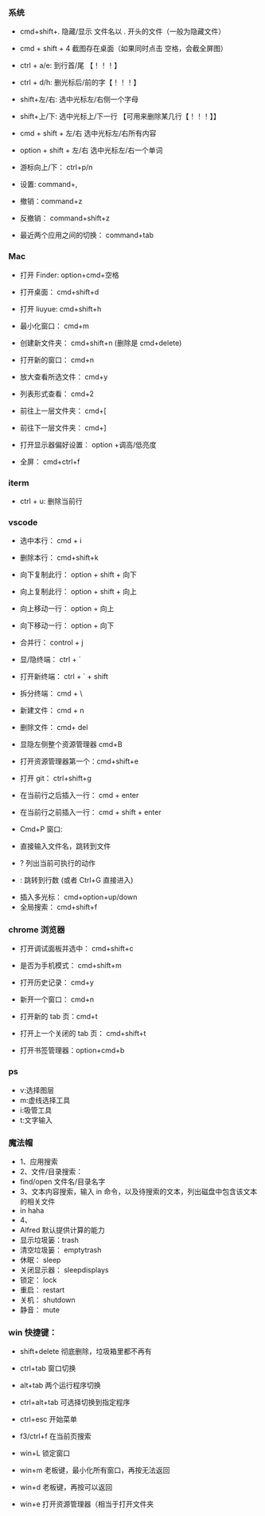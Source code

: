 ### 系统

- cmd+shift+. 隐藏/显示 文件名以 . 开头的文件（一般为隐藏文件）
- cmd + shift + 4 截图存在桌面（如果同时点击 空格，会截全屏图）

- ctrl + a/e: 到行首/尾 【！！！】
- ctrl + d/h: 删光标后/前的字【！！！】
- shift+左/右: 选中光标左/右侧一个字母
- shift+上/下: 选中光标上/下一行 【可用来删除某几行【！！！】】
- cmd + shift + 左/右 选中光标左/右所有内容
- option + shift + 左/右 选中光标左/右一个单词

* 游标向上/下： ctrl+p/n

* 设置: command+,
* 撤销：command+z
* 反撤销： command+shift+z
* 最近两个应用之间的切换： command+tab

### Mac

- 打开 Finder: option+cmd+空格
- 打开桌面： cmd+shift+d
- 打开 liuyue: cmd+shift+h
- 最小化窗口： cmd+m

- 创建新文件夹： cmd+shift+n (删除是 cmd+delete)
- 打开新的窗口： cmd+n
- 放大查看所选文件： cmd+y
- 列表形式查看： cmd+2

- 前往上一层文件夹： cmd+[
- 前往下一层文件夹： cmd+]

- 打开显示器偏好设置： option +调高/低亮度

- 全屏： cmd+ctrl+f

### iterm

- ctrl + u: 删除当前行

### vscode

- 选中本行： cmd + i
- 删除本行： cmd+shift+k

- 向下复制此行： option + shift + 向下
- 向上复制此行： option + shift + 向上
- 向上移动一行： option + 向上
- 向下移动一行： option + 向下

- 合并行： control + j

- 显/隐终端： ctrl + `
- 打开新终端： ctrl + ` + shift
- 拆分终端： cmd + \

- 新建文件： cmd + n
- 删除文件： cmd+ del

* 显隐左侧整个资源管理器 cmd+B
* 打开资源管理器第一个：cmd+shift+e
* 打开 git： ctrl+shift+g

* 在当前行之后插入一行： cmd + enter
* 在当前行之前插入一行： cmd + shift + enter

* Cmd+P 窗口:
* 直接输入文件名，跳转到文件
* ? 列出当前可执行的动作
* : 跳转到行数 (或者 Ctrl+G 直接进入)

- 插入多光标： cmd+option+up/down
- 全局搜索： cmd+shift+f

### chrome 浏览器

- 打开调试面板并选中： cmd+shift+c
- 是否为手机模式： cmd+shift+m

- 打开历史记录： cmd+y
- 新开一个窗口： cmd+n
- 打开新的 tab 页：cmd+t
- 打开上一个关闭的 tab 页： cmd+shift+t
- 打开书签管理器：option+cmd+b

### ps

- v:选择图层
- m:虚线选择工具
- i:吸管工具
- t:文字输入

### 魔法帽

- 1、应用搜索
- 2、文件/目录搜索：
- find/open 文件名/目录名字
- 3、文本内容搜索，输入 in 命令，以及待搜索的文本，列出磁盘中包含该文本的相关文件
- in haha
- 4、
- Alfred 默认提供计算的能力
- 显示垃圾篓：trash
- 清空垃圾篓： emptytrash
- 休眠： sleep
- 关闭显示器： sleepdisplays
- 锁定： lock
- 重启： restart
- 关机： shutdown
- 静音： mute

### win 快捷键：

- shift+delete 彻底删除，垃圾箱里都不再有

- ctrl+tab 窗口切换
- alt+tab 两个运行程序切换
- ctrl+alt+tab 可选择切换到指定程序

- ctrl+esc 开始菜单
- f3/ctrl+f 在当前页搜索

- win+L 锁定窗口
- win+m 老板键，最小化所有窗口，再按无法返回
- win+d 老板键，再按可以返回

- win+e 打开资源管理器（相当于打开文件夹
